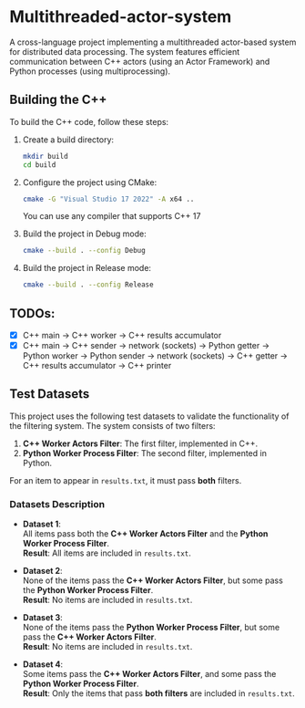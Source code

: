 # Multithreaded-actor-system
A cross-language project implementing a multithreaded actor-based system for distributed data processing. The system features efficient communication between C++ actors (using an Actor Framework) and Python processes (using multiprocessing).

## Building the C++

To build the C++ code, follow these steps:

1. Create a build directory:
   ```bash
   mkdir build
   cd build
   ```

2. Configure the project using CMake:
   ```bash
   cmake -G "Visual Studio 17 2022" -A x64 ..
   ```
   You can use any compiler that supports C++ 17

3. Build the project in Debug mode:
   ```bash
   cmake --build . --config Debug
   ```

4. Build the project in Release mode:
   ```bash
   cmake --build . --config Release
   ```

## TODOs:

 - [x] C++ main -> C++ worker -> C++ results accumulator
 - [x] C++ main -> C++ sender -> network (sockets) -> Python getter -> Python worker -> Python sender -> network (sockets) -> C++ getter -> C++ results accumulator -> C++ printer

## Test Datasets

This project uses the following test datasets to validate the functionality of the filtering system. The system consists of two filters:

1. **C++ Worker Actors Filter**: The first filter, implemented in C++.
2. **Python Worker Process Filter**: The second filter, implemented in Python.

For an item to appear in `results.txt`, it must pass **both** filters.

### Datasets Description

- **Dataset 1**:  
  All items pass both the **C++ Worker Actors Filter** and the **Python Worker Process Filter**.  
  **Result**: All items are included in `results.txt`.

- **Dataset 2**:  
  None of the items pass the **C++ Worker Actors Filter**, but some pass the **Python Worker Process Filter**.  
  **Result**: No items are included in `results.txt`.

- **Dataset 3**:  
  None of the items pass the **Python Worker Process Filter**, but some pass the **C++ Worker Actors Filter**.  
  **Result**: No items are included in `results.txt`.

- **Dataset 4**:  
  Some items pass the **C++ Worker Actors Filter**, and some pass the **Python Worker Process Filter**.  
  **Result**: Only the items that pass **both filters** are included in `results.txt`.
